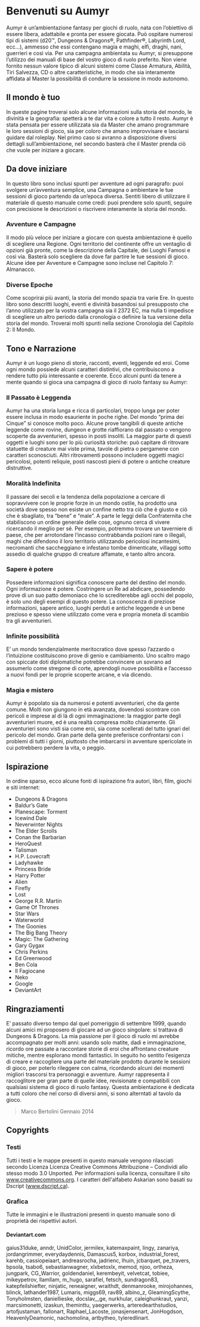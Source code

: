 # Benvenuti su Aumyr

Aumyr è un’ambientazione fantasy per giochi di ruolo, nata con l’obiettivo di essere libera, adattabile e pronta per essere giocata. Può ospitare numerosi tipi di sistemi (d20™, Dungeons & Dragons®, Pathfinder®, Labyrinth Lord, ecc…), ammesso che essi contengano magia e maghi, elfi, draghi, nani, guerrieri e così via. Per una campagna ambientata su Aumyr, si presuppone l’utilizzo dei manuali di base del vostro gioco di ruolo preferito. Non viene fornito nessun valore tipico di alcuni sistemi come Classe Armatura, Abilità, Tiri Salvezza, CD o altre caratteristiche, in modo che sia interamente affidata al Master la possibilità di condurre la sessione in modo autonomo.

## Il mondo è tuo

In queste pagine troverai solo alcune informazioni sulla storia del mondo, le divinità e la geografia: spetterà a te dar vita e colore a tutto il resto. Aumyr è stata pensata per essere utilizzata sia da Master che amano programmare le loro sessioni di gioco, sia per coloro che amano improvvisare e lasciarsi guidare dal roleplay. Nel primo caso si avranno a disposizione diversi dettagli sull’ambientazione, nel secondo basterà che il Master prenda ciò che vuole per iniziare a giocare.

## Da dove iniziare

In questo libro sono inclusi spunti per avventure ad ogni paragrafo: puoi svolgere un’avventura semplice, una Campagna o ambientare le tue sessioni di gioco partendo da un’epoca diversa. Sentiti libero di utilizzare il materiale di questo manuale come credi: puoi prendere solo spunti, seguire con precisione le descrizioni o riscrivere interamente la storia del mondo.

### Avventure e Campagne

Il modo più veloce per iniziare a giocare con questa ambientazione è quello di scegliere una Regione. Ogni territorio del continente offre un ventaglio di opzioni già pronte, come la descrizione della Capitale, dei Luoghi Famosi e così via. Basterà solo scegliere da dove far partire le tue sessioni di gioco. Alcune idee per Avventure e Campagne sono incluse nel Capitolo 7: Almanacco.

### Diverse Epoche

Come scoprirai più avanti, la storia del mondo spazia tra varie Ere. In questo libro sono descritti luoghi, eventi e divinità basandosi sul presupposto che l’anno utilizzato per la vostra campagna sia il 2372 EC, ma nulla ti impedisce di scegliere un altro periodo dalla cronologia o definire la tua versione della storia del mondo. Troverai molti spunti nella sezione Cronologia del Capitolo 2: Il Mondo.

## Tono e Narrazione

Aumyr è un luogo pieno di storie, racconti, eventi, leggende ed eroi. Come ogni mondo possiede alcuni caratteri distintivi, che contribuiscono a rendere tutto più interessante e coerente. Ecco alcuni punti da tenere a mente quando si gioca una campagna di gioco di ruolo fantasy su Aumyr:

### Il Passato è Leggenda

Aumyr ha una storia lunga e ricca di particolari, troppo lunga per poter essere inclusa in modo esauriente in poche righe. Del mondo “prima dei Cinque” si conosce molto poco. Alcune prove tangibili di queste antiche leggende come rovine, dungeon e grotte riaffiorano dal passato o vengono scoperte da avventurieri, spesso in posti insoliti. La maggior parte di questi oggetti e luoghi sono per lo più curiosità storiche: può capitare di ritrovare statuette di creature mai viste prima, tavole di pietra o pergamene con caratteri sconosciuti. Altri ritrovamenti possono includere oggetti magici pericolosi, potenti reliquie, posti nascosti pieni di potere o antiche creature distruttive.

### Moralità Indefinita

Il passare dei secoli e la tendenza della popolazione a cercare di sopravvivere con le proprie forze in un mondo ostile, ha prodotto una società dove spesso non esiste un confine netto tra ciò che è giusto e ciò che è sbagliato, tra “bene” e “male”. A parte le leggi della Confraternita che stabiliscono un ordine generale delle cose, ognuno cerca di vivere ricercando il meglio per sé. Per esempio, potremmo trovare un taverniere di paese, che per arrotondare l’incasso contrabbanda pozioni rare o illegali, maghi che difendono il loro territorio utilizzando pericolosi incantesimi, necromanti che saccheggiano e infestano tombe dimenticate, villaggi sotto assedio di qualche gruppo di creature affamate, e tanto altro ancora.

### Sapere è potere

Possedere informazioni significa conoscere parte del destino del mondo. Ogni informazione è potere. Costringere un Re ad abdicare, possedendo prove di un suo patto demoniaco che lo screditerebbe agli occhi del popolo, è solo uno degli esempi di questo potere. La conoscenza di preziose informazioni, sapere antico, luoghi perduti e antiche leggende è un bene prezioso e spesso viene utilizzato come vera e propria moneta di scambio tra gli avventurieri.

### Infinite possibilità

E’ un mondo tendenzialmente meritocratico dove spesso l’azzardo o l’intuizione costituiscono prove di genio e cambiamento. Uno scaltro mago con spiccate doti diplomatiche potrebbe convincere un sovrano ad assumerlo come stregone di corte, aprendogli nuove possibilità e l’accesso a nuovi fondi per le proprie scoperte arcane, e via dicendo.

### Magia e mistero

Aumyr è popolato sia da numerosi e potenti avventurieri, che da gente comune. Molti non giungono in età avanzata, dovendosi scontrare con pericoli e imprese al di là di ogni immaginazione: la maggior parte degli avventurieri muore, ed è una realtà compresa molto chiaramente. Gli avventurieri sono visti sia come eroi, sia come scellerati del tutto ignari del pericolo del mondo. Gran parte della gente preferisce confrontarsi con i problemi di tutti i giorni, piuttosto che imbarcarsi in avventure spericolate in cui potrebbero perdere la vita, o peggio.

## Ispirazione

In ordine sparso, ecco alcune fonti di ispirazione fra autori, libri, film, giochi e siti internet:

- Dungeons & Dragons
- Baldur’s Gate
- Planescape: Torment
- Icewind Dale
- Neverwinter Nights
- The Elder Scrolls
- Conan the Barbarian
- HeroQuest
- Talisman
- H.P. Lovecraft
- Ladyhawke
- Princess Bride
- Harry Potter
- Alien
- Firefly
- Lost
- George R.R. Martin
- Game Of Thrones
- Star Wars
- Waterworld
- The Goonies
- The Big Bang Theory
- Magic: The Gathering
- Gary Gygax
- Chris Perkins
- Ed Greenwood
- Ben Cola
- Il Fagiocane
- Neko
- Google
- DeviantArt

## Ringraziamenti

E’ passato diverso tempo dal quel pomeriggio di settembre 1999, quando alcuni amici mi proposero di giocare ad un gioco singolare: si trattava di Dungeons & Dragons. La mia passione per il gioco di ruolo mi avrebbe accompagnato per molti anni: usando solo matite, dadi e immaginazione, ricordo ore passate a raccontare storie di eroi che affrontano creature mitiche, mentre esplorano mondi fantastici. In seguito ho sentito l’esigenza di creare e raccogliere una parte del materiale prodotto durante le sessioni di gioco, per poterlo rileggere con calma, ricordando alcuni dei momenti migliori trascorsi tra personaggi e avventure. Aumyr rappresenta il raccoglitore per gran parte di quelle idee, revisionate e compatibili con qualsiasi sistema di gioco di ruolo fantasy. Questa ambientazione è dedicata a tutti coloro che nel corso di diversi anni, si sono alterntati al tavolo da gioco.

> Marco Bertolini Gennaio 2014

## Copyrights

### Testi

Tutti i testi e le mappe presenti in questo manuale vengono rilasciati secondo Licenza Licenza Creative Commons Attribuzione – Condividi allo stesso modo 3.0 Unported. Per informazioni sulla licenza, consultare il sito www.creativecommons.org. I caratteri dell'alfabeto Askarian sono basati su Dscript (www.dscript.ca).

### Grafica

Tutte le immagini e le illustrazioni presenti in questo manuale sono di proprietà dei rispettivi autori.

#### Deviantart.com

gaius31duke, anndr, UnidColor, jermilex, katemaxpaint, lingy, zanariya, jordangrimmer, everydaydennis, Damascus5, korbox, industrial_forest, karehb, cassiopeiaart, andreasrocha, jadrienc, lhuin, jcbarquet, pe_travers, bpsola, tsabo6, sebastianwagner, xlxbetoxlx, memod, njoo, ortheza, jungpark, CG_Warrior, goldendaniel, kerembeyit, velvetcat, tobiee, mikeypetrov, llamllam, m_hugo, sarafiel, fetsch, sundragon83, katepfeilshiefter, ninjatic, reneaigner, wraithdt, denmanrooke, mirojohannes, blinck, lathander1987, Lumaris, miggs69, rav89, albino_z, GleamingScythe, Tonyholmsten, daniellieske, docslav\_\_ge, nurkhular, caleighunkraut, yanzi, marcsimonetti, izaskun, theminttu, yaegerwerks, arteredearthstudios, artofjustaman, fallonart, Raphael_Lacoste, jonasjensenart, JonHogdson, HeavenlyDeamonic, nachomolina, artbytheo, tyleredlinart.
